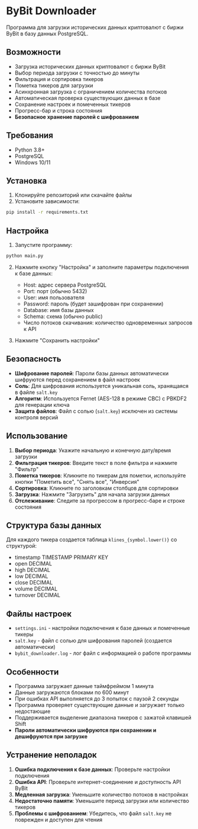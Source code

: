 # ByBit Downloader

Программа для загрузки исторических данных криптовалют с биржи ByBit в базу данных PostgreSQL.

## Возможности

- Загрузка исторических данных криптовалют с биржи ByBit
- Выбор периода загрузки с точностью до минуты
- Фильтрация и сортировка тикеров
- Пометка тикеров для загрузки
- Асинхронная загрузка с ограничением количества потоков
- Автоматическая проверка существующих данных в базе
- Сохранение настроек и помеченных тикеров
- Прогресс-бар и строка состояния
- **Безопасное хранение паролей с шифрованием**

## Требования

- Python 3.8+
- PostgreSQL
- Windows 10/11

## Установка

1. Клонируйте репозиторий или скачайте файлы
2. Установите зависимости:
```bash
pip install -r requirements.txt
```

## Настройка

1. Запустите программу:
```bash
python main.py
```

2. Нажмите кнопку "Настройка" и заполните параметры подключения к базе данных:
   - Host: адрес сервера PostgreSQL
   - Port: порт (обычно 5432)
   - User: имя пользователя
   - Password: пароль (будет зашифрован при сохранении)
   - Database: имя базы данных
   - Schema: схема (обычно public)
   - Число потоков скачивания: количество одновременных запросов к API

3. Нажмите "Сохранить настройки"

## Безопасность

- **Шифрование паролей**: Пароли базы данных автоматически шифруются перед сохранением в файл настроек
- **Соль**: Для шифрования используется уникальная соль, хранящаяся в файле `salt.key`
- **Алгоритм**: Используется Fernet (AES-128 в режиме CBC) с PBKDF2 для генерации ключа
- **Защита файлов**: Файл с солью (`salt.key`) исключен из системы контроля версий

## Использование

1. **Выбор периода**: Укажите начальную и конечную дату/время загрузки
2. **Фильтрация тикеров**: Введите текст в поле фильтра и нажмите "Фильтр"
3. **Пометка тикеров**: Кликните по тикерам для пометки, используйте кнопки "Пометить все", "Снять все", "Инверсия"
4. **Сортировка**: Кликните по заголовкам столбцов для сортировки
5. **Загрузка**: Нажмите "Загрузить" для начала загрузки данных
6. **Отслеживание**: Следите за прогрессом в прогресс-баре и строке состояния

## Структура базы данных

Для каждого тикера создается таблица `klines_{symbol.lower()}` со структурой:
- timestamp TIMESTAMP PRIMARY KEY
- open DECIMAL
- high DECIMAL  
- low DECIMAL
- close DECIMAL
- volume DECIMAL
- turnover DECIMAL

## Файлы настроек

- `settings.ini` - настройки подключения к базе данных и помеченные тикеры
- `salt.key` - файл с солью для шифрования паролей (создается автоматически)
- `bybit_downloader.log` - лог файл с информацией о работе программы

## Особенности

- Программа загружает данные таймфреймом 1 минута
- Данные загружаются блоками по 600 минут
- При ошибках API выполняется до 3 попыток с паузой 2 секунды
- Программа проверяет существующие данные и загружает только недостающие
- Поддерживается выделение диапазона тикеров с зажатой клавишей Shift
- **Пароли автоматически шифруются при сохранении и дешифруются при загрузке**

## Устранение неполадок

1. **Ошибка подключения к базе данных**: Проверьте настройки подключения
2. **Ошибка API**: Проверьте интернет-соединение и доступность API ByBit
3. **Медленная загрузка**: Уменьшите количество потоков в настройках
4. **Недостаточно памяти**: Уменьшите период загрузки или количество тикеров
5. **Проблемы с шифрованием**: Убедитесь, что файл `salt.key` не поврежден и доступен для чтения 